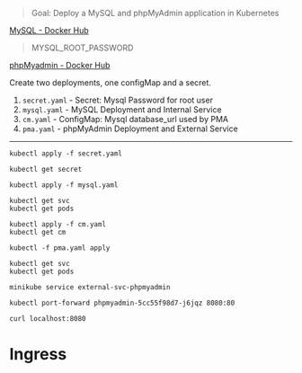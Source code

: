 > Goal: Deploy a MySQL and phpMyAdmin application in Kubernetes

[MySQL - Docker Hub ](https://hub.docker.com/_/mysql)
> MYSQL_ROOT_PASSWORD


[phpMyadmin - Docker Hub ](https://hub.docker.com/_/phpmyadmin)


Create two deployments, one configMap and a secret.

1. ``secret.yaml`` - Secret: Mysql Password for root user
1. ``mysql.yaml`` - MySQL Deployment and Internal Service
1. ``cm.yaml`` - ConfigMap: Mysql database_url used by PMA
1. ``pma.yaml`` - phpMyAdmin Deployment and External Service

---

````
kubectl apply -f secret.yaml

kubectl get secret

kubectl apply -f mysql.yaml 

kubectl get svc
kubectl get pods

kubectl apply -f cm.yaml 
kubectl get cm

kubectl -f pma.yaml apply

kubectl get svc
kubectl get pods

minikube service external-svc-phpmyadmin

kubectl port-forward phpmyadmin-5cc55f98d7-j6jqz 8080:80

curl localhost:8080
````

# Ingress

